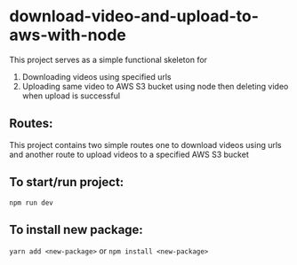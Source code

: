 # download-video-and-upload-to-aws-with-node

This project serves as a simple functional skeleton for 
1. Downloading videos using specified urls
2. Uploading same video to AWS S3 bucket using node then deleting video when upload is successful

## Routes:
This project contains two simple routes one to download videos using urls and another route to upload videos to a specified AWS S3 bucket

## To start/run project:
`npm run dev`

## To install new package:
`yarn add <new-package>` or `npm install <new-package>`
